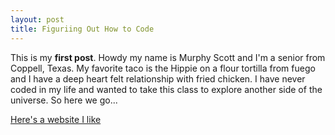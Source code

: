 ```yaml
---
layout: post
title: Figuriing Out How to Code
---
```


This is my **first post**. 
Howdy my name is Murphy Scott and I'm a senior from Coppell, Texas. My favorite taco is the Hippie on a flour tortilla from fuego and I have a deep heart felt relationship with fried chicken. I have never coded in my life and wanted to take this class to explore another side of the universe. So here we go...

[Here's a website I like](http://facebook.com)

